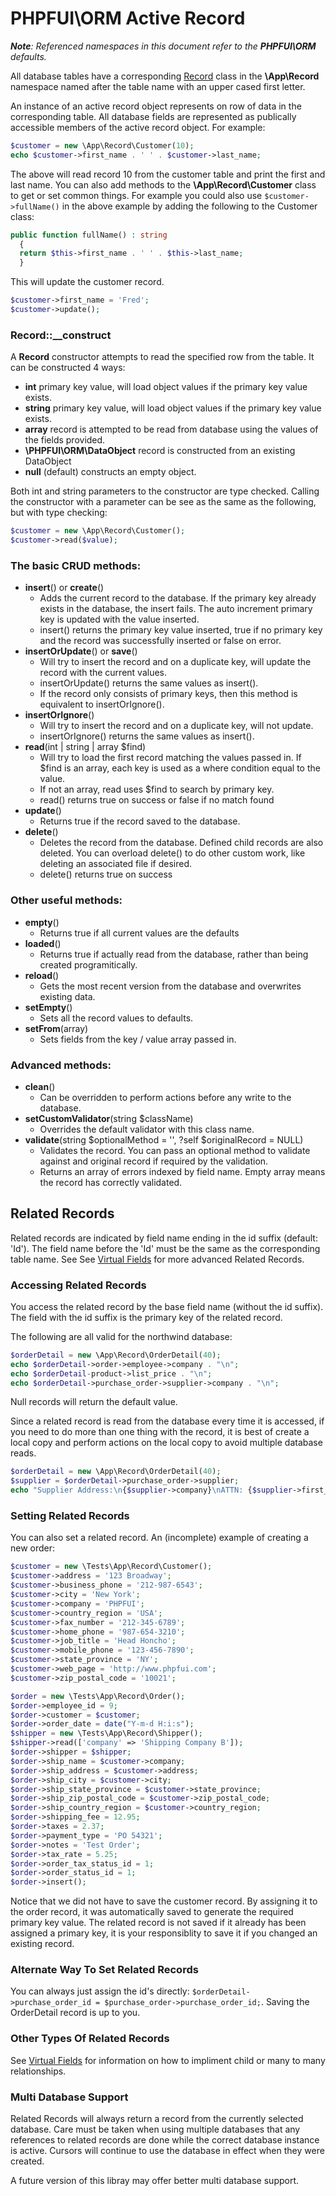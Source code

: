 # PHPFUI\ORM Active Record
*__Note__: Referenced namespaces in this document refer to the **PHPFUI\ORM** defaults.*

All database tables have a corresponding [Record](http://phpfui.com/?n=PHPFUI%5CORM&c=Record) class in the **\App\Record** namespace named after the table name with an upper cased first letter.

An instance of an active record object represents on row of data in the corresponding table. All database fields are represented as publically accessible members of the active record object. For example:

```php
$customer = new \App\Record\Customer(10);
echo $customer->first_name . ' ' . $customer->last_name;
```

The above will read record 10 from the customer table and print the first and last name.  You can also add methods to the **\App\Record\Customer** class to get or set common things. For example you could also use `$customer->fullName()` in the above example by adding the following to the Customer class:
```php
public function fullName() : string
  {
  return $this->first_name . ' ' . $this->last_name;
  }
```

This will update the customer record.
```php
$customer->first_name = 'Fred';
$customer->update();
```

### Record::__construct
A **Record** constructor attempts to read the specified row from the table. It can be constructed 4 ways:
- **int** primary key value, will load object values if the primary key value exists.
- **string** primary key value, will load object values if the primary key value exists.
- **array** record is attempted to be read from database using the values of the fields provided.
- **\PHPFUI\ORM\DataObject** record is constructed from an existing DataObject
- **null** (default) constructs an empty object.

Both int and string parameters to the constructor are type checked. Calling the constructor with a parameter can be see as the same as the following, but with type checking:
```php
$customer = new \App\Record\Customer();
$customer->read($value);
```

### The basic CRUD methods:
- **insert**() or **create**()
	- Adds the current record to the database. If the primary key already exists in the database, the insert fails. The auto increment primary key is updated with the value inserted.
	- insert() returns the primary key value inserted, true if no primary key and the record was successfully inserted or false on error.
- **insertOrUpdate**() or **save**()
	- Will try to insert the record and on a duplicate key, will update the record with the current values.
	- insertOrUpdate() returns the same values as insert().
	- If the record only consists of primary keys, then this method is equivalent to insertOrIgnore().
- **insertOrIgnore**()
	- Will try to insert the record and on a duplicate key, will not update.
	- insertOrIgnore() returns the same values as insert().
- **read**(int | string | array $find)
	- Will try to load the first record matching the values passed in. If $find is an array, each key is used as a where condition equal to the value.
	- If not an array, read uses $find to search by primary key.
	- read() returns true on success or false if no match found
- **update**()
	- Returns true if the record saved to the database.
- **delete**()
	- Deletes the record from the database. Defined child records are also deleted. You can overload delete() to do other custom work, like deleting an associated file if desired.
	- delete() returns true on success

### Other useful methods:
- **empty**()
	- Returns true if all current values are the defaults
- **loaded**()
	- Returns true if actually read from the database, rather than being created programitically.
- **reload**()
	- Gets the most recent version from the database and overwrites existing data.
- **setEmpty**()
	- Sets all the record values to defaults.
- **setFrom**(array)
	- Sets fields from the key / value array passed in.

### Advanced methods:
- **clean**()
	- Can be overridden to perform actions before any write to the database.
- **setCustomValidator**(string $className)
	- Overrides the default validator with this class name.
- **validate**(string $optionalMethod = '', ?self $originalRecord = NULL)
	- Validates the record. You can pass an optional method to validate against and original record if required by the validation.
	- Returns an array of errors indexed by field name. Empty array means the record has correctly validated.

## Related Records
Related records are indicated by field name ending in the id suffix (default: 'Id').  The field name before the 'Id' must be the same as the corresponding table name. See See [Virtual Fields](https://github.com/phpfui/ORM/blob/main/docs/5.%20Virtual%20Fields.md) for more advanced Related Records.

### Accessing Related Records
You access the related record by the base field name (without the id suffix). The field with the id suffix is the primary key of the related record.

The following are all valid for the northwind database:
```php
$orderDetail = new \App\Record\OrderDetail(40);
echo $orderDetail->order->employee->company . "\n";
echo $orderDetail-product->list_price . "\n";
echo $orderDetail->purchase_order->supplier->company . "\n";
```
Null records will return the default value.

Since a related record is read from the database every time it is accessed, if you need to do more than one thing with the record, it is best of create a local copy and perform actions on the local copy to avoid multiple database reads.
```php
$orderDetail = new \App\Record\OrderDetail(40);
$supplier = $orderDetail->purchase_order->supplier;
echo "Supplier Address:\n{$supplier->company}\nATTN: {$supplier->first_name} {$supplier->last_name}\n{$supplier->address}\n{$supplier->city} {$supplier->state} {$supplier->zip_postal_code}\n{$supplier->country_region}\n";
```
### Setting Related Records
You can also set a related record. An (incomplete) example of creating a new order:
```php
$customer = new \Tests\App\Record\Customer();
$customer->address = '123 Broadway';
$customer->business_phone = '212-987-6543';
$customer->city = 'New York';
$customer->company = 'PHPFUI';
$customer->country_region = 'USA';
$customer->fax_number = '212-345-6789';
$customer->home_phone = '987-654-3210';
$customer->job_title = 'Head Honcho';
$customer->mobile_phone = '123-456-7890';
$customer->state_province = 'NY';
$customer->web_page = 'http://www.phpfui.com';
$customer->zip_postal_code = '10021';

$order = new \Tests\App\Record\Order();
$order->employee_id = 9;
$order->customer = $customer;
$order->order_date = date("Y-m-d H:i:s");
$shipper = new \Tests\App\Record\Shipper();
$shipper->read(['company' => 'Shipping Company B']);
$order->shipper = $shipper;
$order->ship_name = $customer->company;
$order->ship_address = $customer->address;
$order->ship_city = $customer->city;
$order->ship_state_province = $customer->state_province;
$order->ship_zip_postal_code = $customer->zip_postal_code;
$order->ship_country_region = $customer->country_region;
$order->shipping_fee = 12.95;
$order->taxes = 2.37;
$order->payment_type = 'PO 54321';
$order->notes = 'Test Order';
$order->tax_rate = 5.25;
$order->order_tax_status_id = 1;
$order->order_status_id = 1;
$order->insert();
```
Notice that we did not have to save the customer record.  By assigning it to the order record, it was automatically saved to generate the required primary key value. The related record is not saved if it already has been assigned a primary key, it is your responsiblity to save it if you changed an existing record.

### Alternate Way To Set Related Records
You can always just assign the id's directly: `$orderDetail->purchase_order_id = $purchase_order->purchase_order_id;`. Saving the OrderDetail record is up to you.

### Other Types Of Related Records
See [Virtual Fields](https://github.com/phpfui/ORM/blob/main/docs/5.%20Virtual%20Fields.md) for information on how to impliment child or many to many relationships.

### Multi Database Support
Related Records will always return a record from the currently selected database. Care must be taken when using multiple databases that any references to related records are done while the correct database instance is active. Cursors will continue to use the database in effect when they were created.

A future version of this libray may offer better multi database support.
